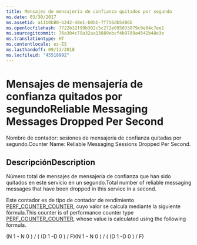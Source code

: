 ```yaml
---
title: Mensajes de mensajería de confianza quitados por segundo
ms.date: 03/30/2017
ms.assetid: a11b0b80-b242-48e1-b0bb-7f756db5486b
ms.openlocfilehash: 7722b32f99b302c5c272e095033879c9e04c7ee1
ms.sourcegitcommit: 76a304c79a32aa13889ebcf4b9789a4542b48e3e
ms.translationtype: HT
ms.contentlocale: es-ES
ms.lasthandoff: 09/13/2018
ms.locfileid: "45518992"
---
```

# <a name="reliable-messaging-messages-dropped-per-second"></a><span data-ttu-id="10455-102">Mensajes de mensajería de confianza quitados por segundo</span><span class="sxs-lookup"><span data-stu-id="10455-102">Reliable Messaging Messages Dropped Per Second</span></span>
<span data-ttu-id="10455-103">Nombre de contador: sesiones de mensajería de confianza quitadas por segundo.</span><span class="sxs-lookup"><span data-stu-id="10455-103">Counter Name: Reliable Messaging Sessions Dropped Per Second.</span></span>  
  
## <a name="description"></a><span data-ttu-id="10455-104">Descripción</span><span class="sxs-lookup"><span data-stu-id="10455-104">Description</span></span>  
 <span data-ttu-id="10455-105">Número total de mensajes de mensajería de confianza que han sido quitados en este servicio en un segundo.</span><span class="sxs-lookup"><span data-stu-id="10455-105">Total number of reliable messaging messages that have been dropped in this service in a second.</span></span>  
  
 <span data-ttu-id="10455-106">Este contador es de tipo de contador de rendimiento [PERF_COUNTER_COUNTER](https://go.microsoft.com/fwlink/?LinkID=94649), cuyo valor se calcula mediante la siguiente fórmula.</span><span class="sxs-lookup"><span data-stu-id="10455-106">This counter is of performance counter type [PERF_COUNTER_COUNTER](https://go.microsoft.com/fwlink/?LinkID=94649), whose value is calculated using the following formula.</span></span>  
  
 <span data-ttu-id="10455-107">(N 1 - N 0 ) / ( (D 1 -D 0 ) / F)</span><span class="sxs-lookup"><span data-stu-id="10455-107">(N 1 - N 0 ) / ( (D 1 -D 0 ) / F)</span></span>
